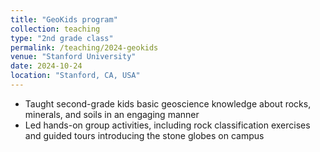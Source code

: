 ```yaml
---
title: "GeoKids program"
collection: teaching
type: "2nd grade class"
permalink: /teaching/2024-geokids
venue: "Stanford University"
date: 2024-10-24
location: "Stanford, CA, USA"
---
```


* Taught second-grade kids basic geoscience knowledge about rocks, minerals, and soils in an engaging manner
* Led hands-on group activities, including rock classification exercises and guided tours introducing the stone globes on campus


<!--
Heading 1
======

Heading 2
======

Heading 3
======
-->
